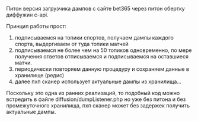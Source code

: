 Питон версия загрузчика дампов с сайте bet365 через питон обертку диффужин c-api.

Принцип работы прост:
1. подписываемся на топики спортов, получаем дампы каждого спорта, выдергиваем от туда топики матчей
2. подписываемся не более чем на 50 топиков одновременно, по мере получения ответов отписываемся и подписываемся на оставшиеся матчи.
3. периодически повторяем данную процедуру и сохраняем данные в хранилище (редис)
4. далее пхп сканер использует актуальные дампы из хранилища...

Поскольку это одна из ранних реализаций, то подобный код можно встредить в файле diffusion/dumpListener.php но уже без питона и без промежуточного хранилища, пхп сканер может без задержек получить актуальные дампы.
